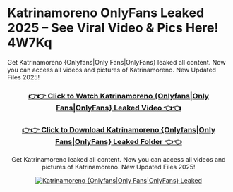 # Katrinamoreno OnlyFans Leaked 2025 – See Viral Video & Pics Here! 4W7Kq

Get Katrinamoreno {Onlyfans|Only Fans|OnlyFans} leaked all content. Now you can access all videos and pictures of Katrinamoreno. New Updated Files 2025!  
<div align="center">
  
### [👉👉 Click to Watch Katrinamoreno {Onlyfans|Only Fans|OnlyFans} Leaked Video 👈👈](https://links2leaks.com/katrinamoreno)  
### [👉👉 Click to Download Katrinamoreno {Onlyfans|Only Fans|OnlyFans} Leaked Folder 👈👈](https://links2leaks.com/katrinamoreno)  

Get Katrinamoreno leaked all content. Now you can access all videos and pictures of Katrinamoreno. New Updated Files 2025!  

[![Katrinamoreno {Onlyfans|Only Fans|OnlyFans} Leaked](https://i.ibb.co/93hzkbrt/l2l.gif)](https://links2leaks.com/katrinamoreno)  

</div>
